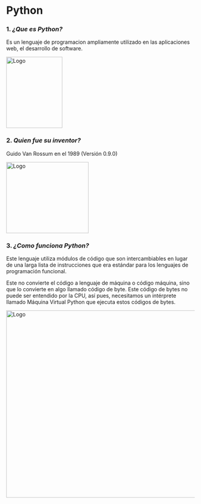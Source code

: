 # Python

### 1. *¿Que es Python?*

Es un lenguaje de programacion ampliamente utilizado en las aplicaciones web, el desarrollo de software. 

<img src="https://github.com/Nahuel-00/SMX2-M8UF1A1-HistoriaWeb-1994-Pyton-NahuelChristianLund/blob/main/Python-logo-notext.svg.png" alt="Logo" width="150" height="190" />


### 2. *Quien fue su inventor?*

Guido Van Rossum en el 1989 (Versión 0.9.0)

<img src="https://github.com/Nahuel-00/SMX2-M8UF1A1-HistoriaWeb-1994-Pyton-NahuelChristianLund/blob/main/inventor-transformed.png" alt="Logo" width="220" height="190" />



### 3. *¿Como funciona Python?*

Este lenguaje utiliza módulos de código que son intercambiables en lugar de una larga lista de instrucciones que era estándar para los lenguajes de programación funcional.

Este no convierte el código a lenguaje de máquina o código máquina, sino que lo convierte en algo llamado código de byte. Este código de bytes no puede ser entendido por la CPU, así pues, necesitamos un intérprete llamado Máquina Virtual Python que ejecuta estos códigos de bytes.

<img src="https://github.com/Nahuel-00/SMX2-M8UF1A1-HistoriaWeb-1994-Pyton-NahuelChristianLund/blob/main/explicaci%C3%B3n%201.1.png" alt="Logo" width="800" height="500" />
